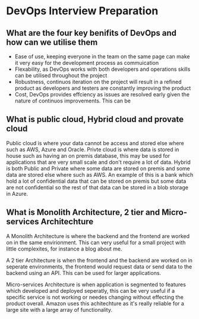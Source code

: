 # DevOps Interview Preparation

## What are the four key benifits of DevOps and how can we utilise them

- Ease of use, keeping everyone in the team on the same page can make it very easy for the development process as commuication
- Flexability, as DevOps works with both developers and operations skills can be utilised throughout the project 
- Robustness, continuos iteration on the project will result in a refined product as developers and testers are constantly improving the product
- Cost, DevOps provides effciency as issues are resolved early given the nature of continuos improvements. This can be 

## What is public cloud, Hybrid cloud and provate cloud

Public cloud is where your data cannot be access and stored else where such as AWS, Azure and Oracle.
Privte cloud is where data is stored in house such as having an on premis database, this may be used for applications that are very small scale and don't require a lot of data.
Hybrid is both Public and Private where some data are stored on premis and some data are stored else where such as AWS. An example of this is a bank which hold a lot of confidential data that can be stored on premis but some data are not confidential so the rest of that data can be stored in a blob storage in Azure.

## What is Monolith Architecture, 2 tier and Micro-services Architechture

A Monolith Architecture is where the backend and the frontend are worked on in the same envirionment. This can very useful for a small project with little complexites, for instance a blog about me.

A 2 tier Architecture is when the frontend and the backend are worked on in seperate environments, the frontend would request data or send data to the backend using an API. This can be used for larger applications.

Micro-services Architecture is when application is segmented to features which developed and deployed seperatly, this can be very useful if a specific service is not working or needes changing without effecting the product overall. Amazon uses this achitechture as it's really reliable for a large site with a large array of functionality.
